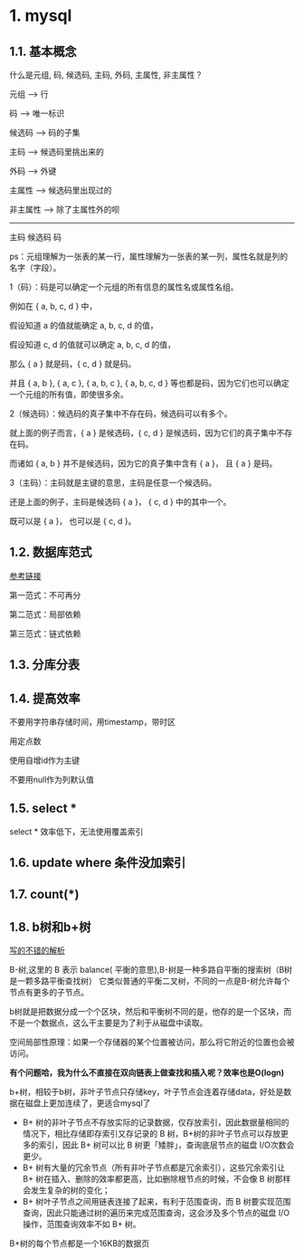 # 1. mysql

## 1.1. 基本概念

什么是元组, 码, 候选码, 主码, 外码, 主属性, 非主属性？

元组 --> 行

码 --> 唯一标识

候选码 --> 码的子集

主码 --> 候选码里挑出来的

外码 --> 外键

主属性 --> 候选码里出现过的

非主属性 --> 除了主属性外的呗

---

主码    候选码   码

ps：元组理解为一张表的某一行，属性理解为一张表的某一列，属性名就是列的名字（字段）。

1（码）：码是可以确定一个元组的所有信息的属性名或属性名组。

例如在 { a, b, c, d } 中，

假设知道 a 的值就能确定  a, b, c, d  的值，

假设知道 c, d 的值就可以确定  a, b, c, d  的值，

那么 { a } 就是码，{ c, d } 就是码。

并且 { a, b }, { a, c }, { a, b, c }, { a, b, c, d } 等也都是码，因为它们也可以确定一个元组的所有值，即使很多余。

2（候选码）：候选码的真子集中不存在码，候选码可以有多个。

就上面的例子而言，{ a } 是候选码，{ c, d } 是候选码，因为它们的真子集中不存在码。

而诸如 { a, b } 并不是候选码，因为它的真子集中含有 { a }， 且 { a } 是码。

3（主码）：主码就是主键的意思，主码是任意一个候选码。

还是上面的例子，主码是候选码 { a }， { c, d } 中的其中一个。

既可以是 { a }， 也可以是 { c, d }。 

## 1.2. 数据库范式

[参考链接](https://blog.csdn.net/A_art_xiang/article/details/113880638#:~:text=%E7%AC%AC%E4%B8%80%E8%8C%83%E5%BC%8F%EF%BC%881NF%EF%BC%89%EF%BC%9A%E5%8E%9F%E5%AD%90%E6%80%A7%EF%BC%88%E5%AD%98%E5%82%A8%E7%9A%84%E6%95%B0%E6%8D%AE%E5%BA%94%E8%AF%A5%E5%85%B7%E6%9C%89%E2%80%9C%E4%B8%8D%E5%8F%AF%E5%86%8D%E5%88%86%E6%80%A7%E2%80%9D%EF%BC%89%20%E7%AC%AC%E4%BA%8C%E8%8C%83%E5%BC%8F%EF%BC%882NF%EF%BC%89%EF%BC%9A%E5%94%AF%E4%B8%80%E6%80%A7,%28%E6%B6%88%E9%99%A4%E9%9D%9E%E4%B8%BB%E9%94%AE%E9%83%A8%E5%88%86%E4%BE%9D%E8%B5%96%E8%81%94%E5%90%88%E4%B8%BB%E9%94%AE%E4%B8%AD%E7%9A%84%E9%83%A8%E5%88%86%E5%AD%97%E6%AE%B5%29%EF%BC%88%E4%B8%80%E5%AE%9A%E8%A6%81%E5%9C%A8%E7%AC%AC%E4%B8%80%E8%8C%83%E5%BC%8F%E5%B7%B2%E7%BB%8F%E6%BB%A1%E8%B6%B3%E7%9A%84%E6%83%85%E5%86%B5%E4%B8%8B%EF%BC%89%20%E7%AC%AC%E4%B8%89%E8%8C%83%E5%BC%8F%EF%BC%883NF%EF%BC%89%EF%BC%9A%E7%8B%AC%E7%AB%8B%E6%80%A7%EF%BC%8C%E6%B6%88%E9%99%A4%E4%BC%A0%E9%80%92%E4%BE%9D%E8%B5%96%20%28%E9%9D%9E%E4%B8%BB%E9%94%AE%E5%80%BC%E4%B8%8D%E4%BE%9D%E8%B5%96%E4%BA%8E%E5%8F%A6%E4%B8%80%E4%B8%AA%E9%9D%9E%E4%B8%BB%E9%94%AE%E5%80%BC%29)


第一范式：不可再分

第二范式：局部依赖

第三范式：链式依赖

## 1.3. 分库分表

## 1.4. 提高效率

不要用字符串存储时间，用timestamp，带时区

用定点数

使用自增id作为主键

不要用null作为列默认值



## 1.5. select * 

select * 效率低下，无法使用覆盖索引


## 1.6. update where 条件没加索引


## 1.7. count(*)

## 1.8. b树和b+树

[写的不错的解析](https://blog.csdn.net/a519640026/article/details/106940115)

B-树,这里的 B 表示 balance( 平衡的意思),B-树是一种多路自平衡的搜索树（B树是一颗多路平衡查找树）
它类似普通的平衡二叉树，不同的一点是B-树允许每个节点有更多的子节点。

b树就是把数据分成一个个区块，然后和平衡树不同的是，他存的是一个区块，而不是一个数据点，这么干主要是为了利于从磁盘中读取。

空间局部性原理：如果一个存储器的某个位置被访问，那么将它附近的位置也会被访问。

**有个问题哈，我为什么不直接在双向链表上做查找和插入呢？效率也是O(logn)**


b+树，相较于b树，非叶子节点只存储key，叶子节点会连着存储data，好处是数据在磁盘上更加连续了，更适合mysql了

* B+ 树的非叶子节点不存放实际的记录数据，仅存放索引，因此数据量相同的情况下，相比存储即存索引又存记录的 B 树，B+树的非叶子节点可以存放更多的索引，因此 B+ 树可以比 B 树更「矮胖」，查询底层节点的磁盘 I/O次数会更少。
* B+ 树有大量的冗余节点（所有非叶子节点都是冗余索引），这些冗余索引让 B+ 树在插入、删除的效率都更高，比如删除根节点的时候，不会像 B 树那样会发生复杂的树的变化；
* B+ 树叶子节点之间用链表连接了起来，有利于范围查询，而 B 树要实现范围查询，因此只能通过树的遍历来完成范围查询，这会涉及多个节点的磁盘 I/O 操作，范围查询效率不如 B+ 树。

B+树的每个节点都是一个16KB的数据页